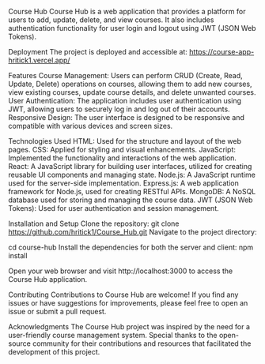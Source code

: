 Course Hub
Course Hub is a web application that provides a platform for users to add, update, delete, and view courses. 
It also includes authentication functionality for user login and logout using JWT (JSON Web Tokens).

Deployment
The project is deployed and accessible at: https://course-app-hritick1.vercel.app/

Features
Course Management: Users can perform CRUD (Create, Read, Update, Delete) operations on courses, allowing them to add new courses, view existing courses, update course details, and delete unwanted courses.
User Authentication: The application includes user authentication using JWT, allowing users to securely log in and log out of their accounts.
Responsive Design: The user interface is designed to be responsive and compatible with various devices and screen sizes.

Technologies Used
HTML: Used for the structure and layout of the web pages.
CSS: Applied for styling and visual enhancements.
JavaScript: Implemented the functionality and interactions of the web application.
React: A JavaScript library for building user interfaces, utilized for creating reusable UI components and managing state.
Node.js: A JavaScript runtime used for the server-side implementation.
Express.js: A web application framework for Node.js, used for creating RESTful APIs.
MongoDB: A NoSQL database used for storing and managing the course data.
JWT (JSON Web Tokens): Used for user authentication and session management.

Installation and Setup
Clone the repository:
git clone https://github.com/hritick1/Course_Hub.git
Navigate to the project directory:

cd course-hub
Install the dependencies for both the server and client:
npm install

Open your web browser and visit http://localhost:3000 to access the Course Hub application.

Contributing
Contributions to Course Hub are welcome! If you find any issues or have suggestions for improvements, please feel free to open an issue or submit a pull request.


Acknowledgments
The Course Hub project was inspired by the need for a user-friendly course management system.
Special thanks to the open-source community for their contributions and resources that facilitated the development of this project.
